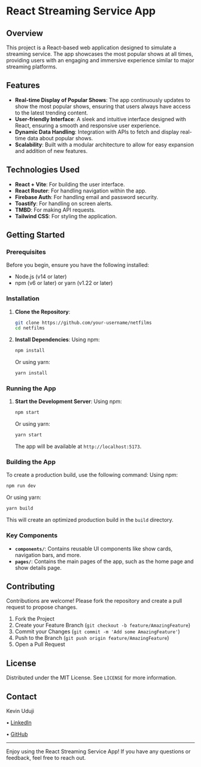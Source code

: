 # React Streaming Service App

## Overview

This project is a React-based web application designed to simulate a streaming service. The app showcases the most popular shows at all times, providing users with an engaging and immersive experience similar to major streaming platforms.

## Features

- **Real-time Display of Popular Shows**: The app continuously updates to show the most popular shows, ensuring that users always have access to the latest trending content.
- **User-friendly Interface**: A sleek and intuitive interface designed with React, ensuring a smooth and responsive user experience.
- **Dynamic Data Handling**: Integration with APIs to fetch and display real-time data about popular shows.
- **Scalability**: Built with a modular architecture to allow for easy expansion and addition of new features.

## Technologies Used

- **React + Vite**: For building the user interface.
- **React Router**: For handling navigation within the app.
- **Firebase Auth**: For handling email and password security.
- **Toastify**: For handling on screen alerts.
- **TMBD**: For making API requests.
- **Tailwind CSS**: For styling the application.

## Getting Started

### Prerequisites

Before you begin, ensure you have the following installed:

- Node.js (v14 or later)
- npm (v6 or later) or yarn (v1.22 or later)

### Installation

1. **Clone the Repository**:
    ```bash
    git clone https://github.com/your-username/netfilms
    cd netfilms
    ```

2. **Install Dependencies**:
    Using npm:
    ```bash
    npm install
    ```
    Or using yarn:
    ```bash
    yarn install
    ```

### Running the App

1. **Start the Development Server**:
    Using npm:
    ```bash
    npm start
    ```
    Or using yarn:
    ```bash
    yarn start
    ```

    The app will be available at `http://localhost:5173`.

### Building the App

To create a production build, use the following command:
Using npm:
```bash
npm run dev
```
Or using yarn:
```bash
yarn build
```

This will create an optimized production build in the `build` directory.

### Key Components

- **`components/`**: Contains reusable UI components like show cards, navigation bars, and more.
- **`pages/`**: Contains the main pages of the app, such as the home page and show details page.

## Contributing

Contributions are welcome! Please fork the repository and create a pull request to propose changes.

1. Fork the Project
2. Create your Feature Branch (`git checkout -b feature/AmazingFeature`)
3. Commit your Changes (`git commit -m 'Add some AmazingFeature'`)
4. Push to the Branch (`git push origin feature/AmazingFeature`)
5. Open a Pull Request

## License

Distributed under the MIT License. See `LICENSE` for more information.

## Contact

Kevin Uduji

• [LinkedIn](https://www.linkedin.com/in/kevinuduji/)

• [GitHub](https://github.com/kevinuduji)

---

Enjoy using the React Streaming Service App! If you have any questions or feedback, feel free to reach out.
